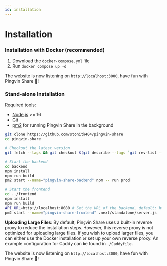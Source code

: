 ```yaml
---
id: installation
---
```


# Installation

### Installation with Docker (recommended)

1. Download the `docker-compose.yml` file
2. Run `docker compose up -d`

The website is now listening on `http://localhost:3000`, have fun with Pingvin Share 🐧!

### Stand-alone Installation

Required tools:

- [Node.js](https://nodejs.org/en/download/) >= 16
- [Git](https://git-scm.com/downloads)
- [pm2](https://pm2.keymetrics.io/) for running Pingvin Share in the background

```bash
git clone https://github.com/stonith404/pingvin-share
cd pingvin-share

# Checkout the latest version
git fetch --tags && git checkout $(git describe --tags `git rev-list --tags --max-count=1`)

# Start the backend
cd backend
npm install
npm run build
pm2 start --name="pingvin-share-backend" npm -- run prod

# Start the frontend
cd ../frontend
npm install
npm run build
API_URL=http://localhost:8080 # Set the URL of the backend, default: http://localhost:8080
pm2 start --name="pingvin-share-frontend" .next/standalone/server.js
```

**Uploading Large Files**: By default, Pingvin Share uses a built-in reverse proxy to reduce the installation steps. However, this reverse proxy is not optimized for uploading large files. If you wish to upload larger files, you can either use the Docker installation or set up your own reverse proxy. An example configuration for Caddy can be found in `./Caddyfile`.

The website is now listening on `http://localhost:3000`, have fun with Pingvin Share 🐧!
